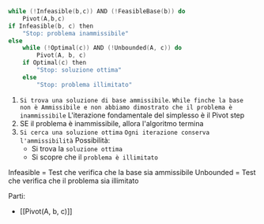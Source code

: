 ```c
while (!Infeasible(b,c)) AND (!FeasibleBase(b)) do
	Pivot(A,b,c)
if Infeasible(b, c) then
	"Stop: problema inammissibile"
else 
	while (!Optimal(c)) AND (!Unbounded(A, c)) do
		Pivot(A, b, c)
	if Optimal(c) then 
		"Stop: soluzione ottima"
	else 
		"Stop: problema illimitato"
```

1. `Si trova una soluzione di base ammissibile`.
	 `While finche la base non è Ammissibile e non abbiamo dimostrato che il problema è inammissibile`
	L'iterazione fondamentale del simplesso è il Pivot step
2. SE il problema è inammissibile, allora l'algoritmo termina
3. `Si cerca una soluzione ottima`
	`Ogni iterazione conserva l'ammissibilità`
	Possibilità:
	- Si trova la `soluzione ottima` 
	- Si scopre che il `problema è illimitato`

Infeasible = Test che verifica che la base sia ammissibile
Unbounded = Test che verifica che il problema sia illimitato

Parti:
- [[Pivot(A, b, c)]]